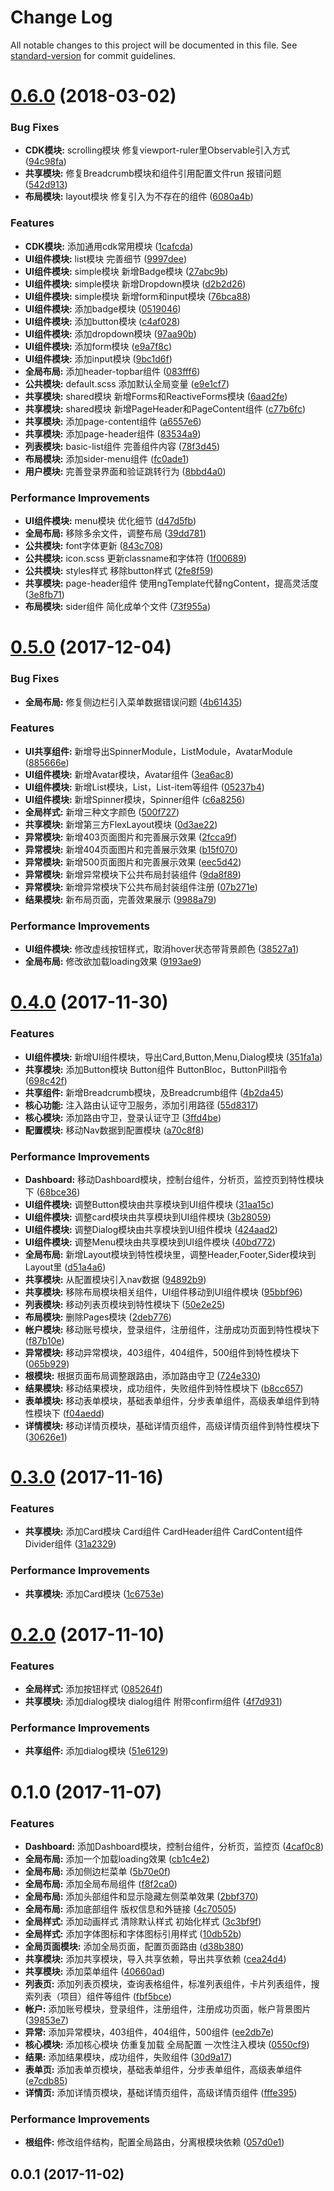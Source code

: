 # Change Log

All notable changes to this project will be documented in this file. See [standard-version](https://github.com/conventional-changelog/standard-version) for commit guidelines.

<a name="0.6.0"></a>
# [0.6.0](https://github.com/jiayisheji/ng4-admin-pro/compare/v0.5.0...v0.6.0) (2018-03-02)


### Bug Fixes

* **CDK模块:**  scrolling模块 修复viewport-ruler里Observable引入方式 ([94c98fa](https://github.com/jiayisheji/ng4-admin-pro/commit/94c98fa))
* **共享模块:** 修复Breadcrumb模块和组件引用配置文件run 报错问题 ([542d913](https://github.com/jiayisheji/ng4-admin-pro/commit/542d913))
* **布局模块:**  layout模块 修复引入为不存在的组件 ([6080a4b](https://github.com/jiayisheji/ng4-admin-pro/commit/6080a4b))


### Features

* **CDK模块:** 添加通用cdk常用模块 ([1cafcda](https://github.com/jiayisheji/ng4-admin-pro/commit/1cafcda))
* **UI组件模块:**  list模块 完善细节 ([9997dee](https://github.com/jiayisheji/ng4-admin-pro/commit/9997dee))
* **UI组件模块:**  simple模块 新增Badge模块 ([27abc9b](https://github.com/jiayisheji/ng4-admin-pro/commit/27abc9b))
* **UI组件模块:**  simple模块 新增Dropdown模块 ([d2b2d26](https://github.com/jiayisheji/ng4-admin-pro/commit/d2b2d26))
* **UI组件模块:**  simple模块 新增form和input模块 ([76bca88](https://github.com/jiayisheji/ng4-admin-pro/commit/76bca88))
* **UI组件模块:**  添加badge模块 ([0519046](https://github.com/jiayisheji/ng4-admin-pro/commit/0519046))
* **UI组件模块:**  添加button模块 ([c4af028](https://github.com/jiayisheji/ng4-admin-pro/commit/c4af028))
* **UI组件模块:**  添加dropdown模块 ([97aa90b](https://github.com/jiayisheji/ng4-admin-pro/commit/97aa90b))
* **UI组件模块:**  添加form模块 ([e9a7f8c](https://github.com/jiayisheji/ng4-admin-pro/commit/e9a7f8c))
* **UI组件模块:**  添加input模块 ([9bc1d6f](https://github.com/jiayisheji/ng4-admin-pro/commit/9bc1d6f))
* **全局布局:**  添加header-topbar组件 ([083fff6](https://github.com/jiayisheji/ng4-admin-pro/commit/083fff6))
* **公共模块:**  default.scss 添加默认全局变量 ([e9e1cf7](https://github.com/jiayisheji/ng4-admin-pro/commit/e9e1cf7))
* **共享模块:**  shared模块 新增Forms和ReactiveForms模块 ([6aad2fe](https://github.com/jiayisheji/ng4-admin-pro/commit/6aad2fe))
* **共享模块:**  shared模块 新增PageHeader和PageContent组件 ([c77b6fc](https://github.com/jiayisheji/ng4-admin-pro/commit/c77b6fc))
* **共享模块:** 添加page-content组件 ([a6557e6](https://github.com/jiayisheji/ng4-admin-pro/commit/a6557e6))
* **共享模块:** 添加page-header组件 ([83534a9](https://github.com/jiayisheji/ng4-admin-pro/commit/83534a9))
* **列表模块:**  basic-list组件 完善组件内容 ([78f3d45](https://github.com/jiayisheji/ng4-admin-pro/commit/78f3d45))
* **布局模块:**  添加sider-menu组件 ([fc0ade1](https://github.com/jiayisheji/ng4-admin-pro/commit/fc0ade1))
* **用户模块:**  完善登录界面和验证跳转行为 ([8bbd4a0](https://github.com/jiayisheji/ng4-admin-pro/commit/8bbd4a0))


### Performance Improvements

* **UI组件模块:**  menu模块 优化细节 ([d47d5fb](https://github.com/jiayisheji/ng4-admin-pro/commit/d47d5fb))
* **全局布局:**  移除多余文件，调整布局 ([39dd781](https://github.com/jiayisheji/ng4-admin-pro/commit/39dd781))
* **公共模块:**  font字体更新 ([843c708](https://github.com/jiayisheji/ng4-admin-pro/commit/843c708))
* **公共模块:**  icon.scss 更新classname和字体符 ([1f00689](https://github.com/jiayisheji/ng4-admin-pro/commit/1f00689))
* **公共模块:**  styles样式 移除button样式 ([2fe8f59](https://github.com/jiayisheji/ng4-admin-pro/commit/2fe8f59))
* **共享模块:**  page-header组件 使用ngTemplate代替ngContent，提高灵活度 ([3e8fb71](https://github.com/jiayisheji/ng4-admin-pro/commit/3e8fb71))
* **布局模块:**  sider组件 简化成单个文件 ([73f955a](https://github.com/jiayisheji/ng4-admin-pro/commit/73f955a))



<a name="0.5.0"></a>
# [0.5.0](https://github.com/jiayisheji/ng4-admin-pro/compare/v0.4.0...v0.5.0) (2017-12-04)


### Bug Fixes

* **全局布局:**  修复侧边栏引入菜单数据错误问题 ([4b61435](https://github.com/jiayisheji/ng4-admin-pro/commit/4b61435))


### Features

* **UI共享组件:** 新增导出SpinnerModule，ListModule，AvatarModule ([885666e](https://github.com/jiayisheji/ng4-admin-pro/commit/885666e))
* **UI组件模块:**  新增Avatar模块，Avatar组件 ([3ea6ac8](https://github.com/jiayisheji/ng4-admin-pro/commit/3ea6ac8))
* **UI组件模块:**  新增List模块，List，List-item等组件 ([05237b4](https://github.com/jiayisheji/ng4-admin-pro/commit/05237b4))
* **UI组件模块:**  新增Spinner模块，Spinner组件 ([c6a8256](https://github.com/jiayisheji/ng4-admin-pro/commit/c6a8256))
* **全局样式:**  新增三种文字颜色 ([500f727](https://github.com/jiayisheji/ng4-admin-pro/commit/500f727))
* **共享模块:**  新增第三方FlexLayout模块 ([0d3ae22](https://github.com/jiayisheji/ng4-admin-pro/commit/0d3ae22))
* **异常模块:**  新增403页面图片和完善展示效果 ([2fcca9f](https://github.com/jiayisheji/ng4-admin-pro/commit/2fcca9f))
* **异常模块:**  新增404页面图片和完善展示效果 ([b15f070](https://github.com/jiayisheji/ng4-admin-pro/commit/b15f070))
* **异常模块:**  新增500页面图片和完善展示效果 ([eec5d42](https://github.com/jiayisheji/ng4-admin-pro/commit/eec5d42))
* **异常模块:**  新增异常模块下公共布局封装组件 ([9da8f89](https://github.com/jiayisheji/ng4-admin-pro/commit/9da8f89))
* **异常模块:**  新增异常模块下公共布局封装组件注册 ([07b271e](https://github.com/jiayisheji/ng4-admin-pro/commit/07b271e))
* **结果模块:**  新布局页面，完善效果展示 ([9988a79](https://github.com/jiayisheji/ng4-admin-pro/commit/9988a79))


### Performance Improvements

* **UI组件模块:**  修改虚线按钮样式，取消hover状态带背景颜色 ([38527a1](https://github.com/jiayisheji/ng4-admin-pro/commit/38527a1))
* **全局布局:** 修改欲加载loading效果 ([9193ae9](https://github.com/jiayisheji/ng4-admin-pro/commit/9193ae9))



<a name="0.4.0"></a>
# [0.4.0](https://github.com/jiayisheji/ng4-admin-pro/compare/v0.3.0...v0.4.0) (2017-11-30)


### Features

* **UI组件模块:**  新增UI组件模块，导出Card,Button,Menu,Dialog模块 ([351fa1a](https://github.com/jiayisheji/ng4-admin-pro/commit/351fa1a))
* **共享模块:**  添加Button模块  Button组件  ButtonBloc，ButtonPill指令 ([698c42f](https://github.com/jiayisheji/ng4-admin-pro/commit/698c42f))
* **共享组件:**  新增Breadcrumb模块，及Breadcrumb组件 ([4b2da45](https://github.com/jiayisheji/ng4-admin-pro/commit/4b2da45))
* **核心功能:**  注入路由认证守卫服务，添加引用路径 ([55d8317](https://github.com/jiayisheji/ng4-admin-pro/commit/55d8317))
* **核心模块:**  添加路由守卫，登录认证守卫 ([3ffd4be](https://github.com/jiayisheji/ng4-admin-pro/commit/3ffd4be))
* **配置模块:**  移动Nav数据到配置模块 ([a70c8f8](https://github.com/jiayisheji/ng4-admin-pro/commit/a70c8f8))


### Performance Improvements

* **Dashboard:**  移动Dashboard模块，控制台组件，分析页，监控页到特性模块下 ([68bce36](https://github.com/jiayisheji/ng4-admin-pro/commit/68bce36))
* **UI组件模块:**  调整Button模块由共享模块到UI组件模块 ([31aa15c](https://github.com/jiayisheji/ng4-admin-pro/commit/31aa15c))
* **UI组件模块:**  调整card模块由共享模块到UI组件模块 ([3b28059](https://github.com/jiayisheji/ng4-admin-pro/commit/3b28059))
* **UI组件模块:**  调整Dialog模块由共享模块到UI组件模块 ([424aad2](https://github.com/jiayisheji/ng4-admin-pro/commit/424aad2))
* **UI组件模块:**  调整Menu模块由共享模块到UI组件模块 ([40bd772](https://github.com/jiayisheji/ng4-admin-pro/commit/40bd772))
* **全局布局:**  新增Layout模块到特性模块里，调整Header,Footer,Sider模块到Layout里 ([d51a4a6](https://github.com/jiayisheji/ng4-admin-pro/commit/d51a4a6))
* **共享模块:**  从配置模块引入nav数据 ([94892b9](https://github.com/jiayisheji/ng4-admin-pro/commit/94892b9))
* **共享模块:**  移除布局模块相关组件，UI组件移动到UI组件模块 ([95bbf96](https://github.com/jiayisheji/ng4-admin-pro/commit/95bbf96))
* **列表模块:**  移动列表页模块到特性模块下 ([50e2e25](https://github.com/jiayisheji/ng4-admin-pro/commit/50e2e25))
* **布局模块:**  删除Pages模块 ([2deb776](https://github.com/jiayisheji/ng4-admin-pro/commit/2deb776))
* **帐户模块:**  移动账号模块，登录组件，注册组件，注册成功页面到特性模块下 ([f87b10e](https://github.com/jiayisheji/ng4-admin-pro/commit/f87b10e))
* **异常模块:**  移动异常模块，403组件，404组件，500组件到特性模块下 ([065b929](https://github.com/jiayisheji/ng4-admin-pro/commit/065b929))
* **根模块:**  根据页面布局调整跟路由，添加路由守卫 ([724e330](https://github.com/jiayisheji/ng4-admin-pro/commit/724e330))
* **结果模块:**  移动结果模块，成功组件，失败组件到特性模块下 ([b8cc657](https://github.com/jiayisheji/ng4-admin-pro/commit/b8cc657))
* **表单模块:**  移动表单模块，基础表单组件，分步表单组件，高级表单组件到特性模块下 ([f04aedd](https://github.com/jiayisheji/ng4-admin-pro/commit/f04aedd))
* **详情模块:**  移动详情页模块，基础详情页组件，高级详情页组件到特性模块下 ([30626e1](https://github.com/jiayisheji/ng4-admin-pro/commit/30626e1))



<a name="0.3.0"></a>
# [0.3.0](https://github.com/jiayisheji/ng4-admin-pro/compare/v0.2.0...v0.3.0) (2017-11-16)


### Features

* **共享模块:**  添加Card模块  Card组件  CardHeader组件  CardContent组件  Divider组件 ([31a2329](https://github.com/jiayisheji/ng4-admin-pro/commit/31a2329))


### Performance Improvements

* **共享模块:**  添加Card模块 ([1c6753e](https://github.com/jiayisheji/ng4-admin-pro/commit/1c6753e))



<a name="0.2.0"></a>
# [0.2.0](https://github.com/jiayisheji/ng4-admin-pro/compare/v1.0.0...v0.2.0) (2017-11-10)


### Features

* **全局样式:**  添加按钮样式 ([085264f](https://github.com/jiayisheji/ng4-admin-pro/commit/085264f))
* **共享模块:**  添加dialog模块 dialog组件 附带confirm组件 ([4f7d931](https://github.com/jiayisheji/ng4-admin-pro/commit/4f7d931))


### Performance Improvements

* **共享组件:**  添加dialog模块 ([51e6129](https://github.com/jiayisheji/ng4-admin-pro/commit/51e6129))



<a name="0.1.0"></a>
# 0.1.0 (2017-11-07)


### Features

* **Dashboard:**  添加Dashboard模块，控制台组件，分析页，监控页 ([4caf0c8](https://github.com/jiayisheji/ng4-admin-pro/commit/4caf0c8))
* **全局布局:**  添加一个加载loading效果 ([cb1c4e2](https://github.com/jiayisheji/ng4-admin-pro/commit/cb1c4e2))
* **全局布局:**  添加侧边栏菜单 ([5b70e0f](https://github.com/jiayisheji/ng4-admin-pro/commit/5b70e0f))
* **全局布局:**  添加全局布局组件 ([f8f2ca0](https://github.com/jiayisheji/ng4-admin-pro/commit/f8f2ca0))
* **全局布局:**  添加头部组件和显示隐藏左侧菜单效果 ([2bbf370](https://github.com/jiayisheji/ng4-admin-pro/commit/2bbf370))
* **全局布局:**  添加底部组件 版权信息和外链接 ([4c70505](https://github.com/jiayisheji/ng4-admin-pro/commit/4c70505))
* **全局样式:**  添加动画样式 清除默认样式 初始化样式 ([3c3bf9f](https://github.com/jiayisheji/ng4-admin-pro/commit/3c3bf9f))
* **全局样式:**  添加字体图标和字体图标引用样式 ([10db52b](https://github.com/jiayisheji/ng4-admin-pro/commit/10db52b))
* **全局页面模块:**  添加全局页面，配置页面路由 ([d38b380](https://github.com/jiayisheji/ng4-admin-pro/commit/d38b380))
* **共享模块:**  添加共享模块，导入共享依赖，导出共享依赖 ([cea24d4](https://github.com/jiayisheji/ng4-admin-pro/commit/cea24d4))
* **共享模块:**  添加菜单组件 ([40660ad](https://github.com/jiayisheji/ng4-admin-pro/commit/40660ad))
* **列表页:**  添加列表页模块，查询表格组件，标准列表组件，卡片列表组件，搜索列表（项目）组件等组件 ([fbf5bce](https://github.com/jiayisheji/ng4-admin-pro/commit/fbf5bce))
* **帐户:**  添加账号模块，登录组件，注册组件，注册成功页面，帐户背景图片 ([39853e7](https://github.com/jiayisheji/ng4-admin-pro/commit/39853e7))
* **异常:**  添加异常模块，403组件，404组件，500组件 ([ee2db7e](https://github.com/jiayisheji/ng4-admin-pro/commit/ee2db7e))
* **核心模块:**  添加核心模块 仿重复加载 全局配置 一次性注入模块 ([0550cf9](https://github.com/jiayisheji/ng4-admin-pro/commit/0550cf9))
* **结果:**  添加结果模块，成功组件，失败组件 ([30d9a17](https://github.com/jiayisheji/ng4-admin-pro/commit/30d9a17))
* **表单页:**  添加表单页模块，基础表单组件，分步表单组件，高级表单组件 ([e7cdb85](https://github.com/jiayisheji/ng4-admin-pro/commit/e7cdb85))
* **详情页:**  添加详情页模块，基础详情页组件，高级详情页组件 ([fffe395](https://github.com/jiayisheji/ng4-admin-pro/commit/fffe395))


### Performance Improvements

* **根组件:**  修改组件结构，配置全局路由，分离根模块依赖 ([057d0e1](https://github.com/jiayisheji/ng4-admin-pro/commit/057d0e1))



<a name="0.0.1"></a>
## 0.0.1 (2017-11-02)
